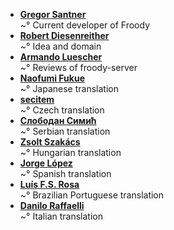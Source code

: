 <!--
This file contains references to people who contributed to the app.
If you helped by translating the app, please send a message on Crowdin.  
You can also send a mail to [gsantner AT mailbox DOT org](https://gsantner.github.io#contact) to get included.

Schema:  **[Name](Reference)**<br/>~° Text

Where:
  * Name: username, first/lastname
  * Reference: E-Mail, Webpage
  * Text: Information about / kind of contribution

  

## LIST OF CONTRIBUTORS
-->
* **[Gregor Santner](https://gsantner.github.io)**<br/>~° Current developer of Froody
* **[Robert Diesenreither](www.zero-ermissions.at)**<br/>~° Idea and domain
* **[Armando Luescher](https://noplanman.ch)**<br/>~° Reviews of froody-server
* **[Naofumi Fukue](https://github.com/naofum)**<br/>~° Japanese translation
* **[secitem](https://github.com/bezcitu)**<br/>~° Czech translation
* **[Слободан Симић](https://crowdin.com/profile/slsimic)**<br/>~° Serbian translation
* **[Zsolt Szakács](https://github.com/maxigaz)**<br/>~° Hungarian translation
* **[Jorge López](https://github.com/ToasterRaider)**<br/>~° Spanish translation
* **[Luís F.S. Rosa](https://github.com/luisfsr)**<br/>~° Brazilian Portuguese translation
* **[Danilo Raffaelli](https://crowdin.com/profile/Daraf)**<br/>~° Italian translation
